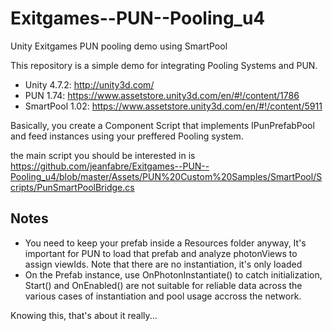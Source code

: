 # Exitgames--PUN--Pooling_u4
Unity Exitgames PUN pooling demo using SmartPool


This repository is a simple demo for integrating Pooling Systems and PUN. 

- Unity 4.7.2: http://unity3d.com/  
- PUN 1.74: https://www.assetstore.unity3d.com/en/#!/content/1786  
- SmartPool 1.02: https://www.assetstore.unity3d.com/en/#!/content/5911  

Basically, you create a Component Script that implements IPunPrefabPool and feed instances using your preffered Pooling system.

the main script you should be interested in is  https://github.com/jeanfabre/Exitgames--PUN--Pooling_u4/blob/master/Assets/PUN%20Custom%20Samples/SmartPool/Scripts/PunSmartPoolBridge.cs

## Notes

- You need to keep your prefab inside a Resources folder anyway, It's important for PUN to load that prefab and analyze photonViews to assign viewIds. Note that there are no instantiation, it's only loaded  
- On the Prefab instance, use OnPhotonInstantiate() to catch initialization, Start() and OnEnabled() are not suitable for reliable data across the various cases of instantiation and pool usage accross the network.  

 Knowing this, that's about it really...



